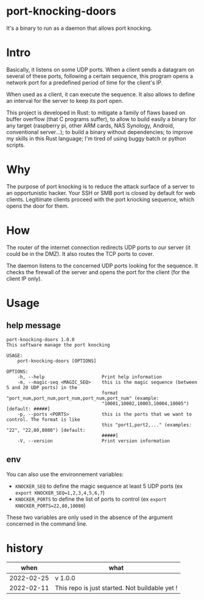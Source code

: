 # port-knocking-doors
It's a binary to run as a daemon that allows port knocking.

# Intro
Basically, it listens on some UDP ports.
When a client sends a datagram on several of these ports, following a certain sequence, this program opens a network port for a predefined period of time for the client's IP.

When used as a client, it can execute the sequence. It also allows to define an interval for the server to keep its port open. 


This project is developed in Rust: to mitigate a family of flaws based on buffer overflow (that C programs suffer), to allow to build easily a binary for any target (raspberry pi, other ARM cards, NAS Synology, Android, conventional server...); to build a binary without dependencies; to improve my skills in this Rust language; I'm tired of using buggy batch or python scripts.

# Why
The purpose of port knocking is to reduce the attack surface of a server to an opportunistic hacker. Your SSH or SMB port is closed by default for web clients. Legitimate clients proceed with the port knocking sequence, which opens the door for them.

# How
The router of the internet connection redirects UDP ports to our server (it could be in the DMZ). It also routes the TCP ports to cover.

The daemon listens to the concerned UDP ports looking for the sequence. It checks the firewall of the server and opens the port for the client (for the client IP only).

# Usage
## help message
```text
port-knocking-doors 1.0.0
This software manage the port knocking

USAGE:
    port-knocking-doors [OPTIONS]

OPTIONS:
    -h, --help                     Print help information
    -m, --magic-seq <MAGIC_SEQ>    this is the magic sequence (between 5 and 20 UDP ports) in the
                                   format "port_num,port_num,port_num,port_num,port_num" (example:
                                   "10001,10002,10003,10004,10005") [default: #####]
    -p, --ports <PORTS>            this is the ports that we want to control. The format is like
                                   this "port1,port2,..." (examples: "22", "22,80,8080") [default:
                                   #####]
    -V, --version                  Print version information
```
## env
You can also use the environnement variables:
 - `KNOCKER_SEQ` to define the magic sequence at least 5 UDP ports (ex `export KNOCKER_SEQ=1,2,3,4,5,6,7`)
 - `KNOCKER_PORTS` to define the list of ports to control (ex `export KNOCKER_PORTS=22,80,10080`)

These two variables are only used in the absence of the argument concerned in the command line.

# history
|when|what|
|-|-|
|2022-02-25 | v 1.0.0 |
|2022-02-11 | This repo is just started. Not buildable yet ! |
